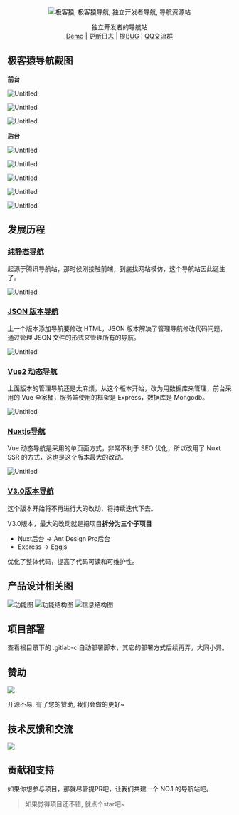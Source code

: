 <p align="center">
    <img src="http://ww1.sinaimg.cn/large/005tC3DKgy1gtjtpv1yzjj30bo0460t9.jpg" alt="极客猿, 极客猿导航, 独立开发者导航, 导航资源站">
</p>
<h1 align="center" style="display: none">极客猿梦导航</h1>

<p align="center">
  独立开发者的导航站　<br>
  <a href="http://nav.geekape.net/">Demo</a>  |  <a href="https://github.com/geekape/geek-navigation/commits/nuxt">更新日志</a> | <a href="https://support.qq.com/product/330737">提BUG</a> | 
  <a target="_blank" href="https://qm.qq.com/cgi-bin/qm/qr?k=fDuB_YjUasI22QoHU_HlZozIz5LPpZ8z&jump_from=webapi">QQ交流群</a>
</p>


## 极客猿导航截图

**前台**

![Untitled](http://ww1.sinaimg.cn/large/005tC3DKgy1gtjsid80sjj31hc0qbwrb.jpg)

![Untitled](http://ww1.sinaimg.cn/large/005tC3DKgy1gtjsid7fdcj31hc0qbdrt.jpg)

![Untitled](http://ww1.sinaimg.cn/large/005tC3DKgy1gtjsidcwbrj31hc0qbafc.jpg)

**后台**

![Untitled](http://ww1.sinaimg.cn/large/005tC3DKgy1gtjsideeg9j31hc0qbjuh.jpg)

![Untitled](http://ww1.sinaimg.cn/large/005tC3DKgy1gtjsidfionj31hc0qbald.jpg)

![Untitled](http://ww1.sinaimg.cn/large/005tC3DKgy1gtjsidhob3j31hc0qbh0e.jpg)

![Untitled](http://ww1.sinaimg.cn/large/005tC3DKgy1gtjsidpwzpj31hc0qb45u.jpg)

![Untitled](http://ww1.sinaimg.cn/large/005tC3DKgy1gtjsidmhthj31hc0qbwjh.jpg)



## 发展历程

### [纯静态导航](https://github.com/geekape/geek-navigation/tree/master)

起源于腾讯导航站，那时候刚接触前端，到底找网站模仿，这个导航站因此诞生了。

![Untitled](http://ww1.sinaimg.cn/large/005tC3DKgy1gtjsidug7yj31060lsgue.jpg)

### [JSON 版本导航](https://github.com/geekape/geek-navigation/tree/json-navigation)

上一个版本添加导航要修改 HTML，JSON 版本解决了管理导航修改代码问题，通过管理 JSON 文件的形式来管理所有的导航。

![Untitled](http://ww1.sinaimg.cn/large/005tC3DKgy1gtjsid57sdj30z10l510c.jpg)

### [Vue2 动态导航](https://github.com/geekape/geek-navigation/tree/vue2)

上面版本的管理导航还是太麻烦，从这个版本开始，改为用数据库来管理，前台采用的 Vue 全家桶，服务端使用的框架是 Express，数据库是 Mongodb。

![Untitled](http://ww1.sinaimg.cn/large/005tC3DKgy1gtjsid58opj310j0l4wld.jpg)

### [Nuxtjs导航](https://github.com/geekape/geek-navigation/tree/nuxt)

Vue 动态导航是采用的单页面方式，非常不利于 SEO 优化，所以改用了 Nuxt SSR 的方式，这也是这个版本最大的改动。

![Untitled](http://ww1.sinaimg.cn/large/005tC3DKgy1gtjsnurietj30yy0kiq67.jpg)

### [V3.0版本导航](https://github.com/geekape/geek-navigation/tree/dev)

这个版本开始将不再进行大的改动，将持续迭代下去。

V3.0版本，最大的改动就是把项目**拆分为三个子项目**

- Nuxt后台 -> Ant Design Pro后台
- Express -> Eggjs

优化了整体代码，提高了代码可读和可维护性。

## 产品设计相关图
![功能图](http://ww1.sinaimg.cn/large/005tC3DKgy1gtju0h4evrj30ud0nh7a3.jpg)
![功能结构图](http://ww1.sinaimg.cn/large/005tC3DKgy1gtju0h5wytj319s0ht42q.jpg)
![信息结构图](http://ww1.sinaimg.cn/large/005tC3DKgy1gtju0h2wd4j30m80ewab8.jpg)


## 项目部署

查看根目录下的 .gitlab-ci自动部署脚本，其它的部署方式后续再弄，大同小异。


## 赞助
![](http://cdn.geekape.net/wp-content/uploads/2021/06/weixin.jpg)

开源不易, 有了您的赞助, 我们会做的更好~

## 技术反馈和交流
![](http://cdn.geekape.net/wp-content/uploads/2021/08/1629186749-7e302e188081838.jpg)


## 贡献和支持

如果你想参与项目，那就尽管提PR吧，让我们共建一个 NO.1 的导航站吧。

> 如果觉得项目还不错, 就点个star吧~
